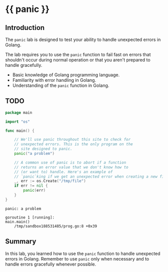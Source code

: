 # {{ panic }}

## Introduction

The `panic` lab is designed to test your ability to handle unexpected errors in Golang.

The lab requires you to use the `panic` function to fail fast on errors that shouldn't occur during normal operation or that you aren't prepared to handle gracefully.

- Basic knowledge of Golang programming language.
- Familiarity with error handling in Golang.
- Understanding of the `panic` function in Golang.

## TODO

```go
package main

import "os"

func main() {

	// We'll use panic throughout this site to check for
	// unexpected errors. This is the only program on the
	// site designed to panic.
	panic("a problem")

	// A common use of panic is to abort if a function
	// returns an error value that we don't know how to
	// (or want to) handle. Here's an example of
	// `panic`king if we get an unexpected error when creating a new file.
	_, err := os.Create("/tmp/file")
	if err != nil {
		panic(err)
	}
}
```

```
panic: a problem

goroutine 1 [running]:
main.main()
	/tmp/sandbox188531485/prog.go:8 +0x39
```

## Summary

In this lab, you learned how to use the `panic` function to handle unexpected errors in Golang. Remember to use `panic` only when necessary and to handle errors gracefully whenever possible.
